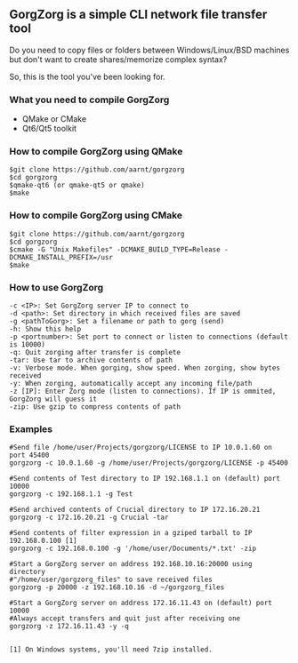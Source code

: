 ## GorgZorg is a simple CLI network file transfer tool

Do you need to copy files or folders between Windows/Linux/BSD machines but don't want to create shares/memorize complex syntax?

So, this is the tool you've been looking for.

### What you need to compile GorgZorg

* QMake or CMake
* Qt6/Qt5 toolkit

### How to compile GorgZorg using QMake
```
$git clone https://github.com/aarnt/gorgzorg
$cd gorgzorg
$qmake-qt6 (or qmake-qt5 or qmake)
$make
```

### How to compile GorgZorg using CMake

```
$git clone https://github.com/aarnt/gorgzorg
$cd gorgzorg
$cmake -G "Unix Makefiles" -DCMAKE_BUILD_TYPE=Release -DCMAKE_INSTALL_PREFIX=/usr
$make
```

### How to use GorgZorg

    -c <IP>: Set GorgZorg server IP to connect to
    -d <path>: Set directory in which received files are saved
    -g <pathToGorg>: Set a filename or path to gorg (send)
    -h: Show this help
    -p <portnumber>: Set port to connect or listen to connections (default is 10000)
    -q: Quit zorging after transfer is complete
    -tar: Use tar to archive contents of path
    -v: Verbose mode. When gorging, show speed. When zorging, show bytes received
    -y: When zorging, automatically accept any incoming file/path
    -z [IP]: Enter Zorg mode (listen to connections). If IP is ommited, GorgZorg will guess it
    -zip: Use gzip to compress contents of path


### Examples

```
#Send file /home/user/Projects/gorgzorg/LICENSE to IP 10.0.1.60 on port 45400
gorgzorg -c 10.0.1.60 -g /home/user/Projects/gorgzorg/LICENSE -p 45400

#Send contents of Test directory to IP 192.168.1.1 on (default) port 10000
gorgzorg -c 192.168.1.1 -g Test  

#Send archived contents of Crucial directory to IP 172.16.20.21
gorgzorg -c 172.16.20.21 -g Crucial -tar

#Send contents of filter expression in a gziped tarball to IP 192.168.0.100 [1]
gorgzorg -c 192.168.0.100 -g '/home/user/Documents/*.txt' -zip

#Start a GorgZorg server on address 192.168.10.16:20000 using directory 
#"/home/user/gorgzorg_files" to save received files
gorgzorg -p 20000 -z 192.168.10.16 -d ~/gorgzorg_files

#Start a GorgZorg server on address 172.16.11.43 on (default) port 10000
#Always accept transfers and quit just after receiving one
gorgzorg -z 172.16.11.43 -y -q


[1] On Windows systems, you'll need 7zip installed.
```
